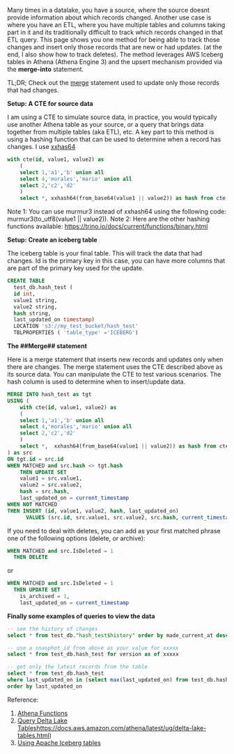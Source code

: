 Many times in a datalake, you have a source, where the source doesnt provide information about which records changed. Another use case is where you have an ETL, where you have multiple tables and columns taking part in it and its traditionally difficult to track which records changed in that ETL query. This page shows you one method for being able to track those changes and insert only those records that are new or had updates. (at the end, I also show how to track deletes). The method leverages AWS Iceberg tables in Athena (Athena Engine 3) and the upsert mechanism provided via the **merge-into** statement.


TL;DR; Check out the [merge](#Merge) statement used to update only those records that had changes.

**Setup: A CTE for source data**

I am using a CTE to simulate source data, in practice, you would typically use another Athena table as your source, or a query that brings data together from multiple tables (aka ETL), etc.
A key part to this method is using a hashing function that can be used to determine when a record has changes. I use [xxhas64](https://trino.io/docs/current/functions/binary.html#hashing-functions:~:text=of%20binary.-,xxhash64,-(binary))

```sql
with cte(id, value1, value2) as
    (
    select 1,'a1','b' union all
    select 4,'morales','mario' union all
    select 2,'c2','d2' 
    )
    select *, xxhash64(from_base64(value1 || value2)) as hash from cte
```

Note 1: You can use murmur3 instead of xxhash64 using the following code: murmur3(to_utf8(value1 || value2)). 
Note 2: Here are the other hashing functions available: https://trino.io/docs/current/functions/binary.html

**Setup: Create an iceberg table**

The iceberg table is your final table. This will track the data that had changes. Id is the primary key in this case, you can have more columns that are part of the primary key used for the update.

```sql
CREATE TABLE
  test_db.hash_test (
  id int,
  value1 string,
  value2 string,
  hash string,
  last_updated_on timestamp)
  LOCATION 's3://my_test_bucket/hash_test'
  TBLPROPERTIES ( 'table_type' ='ICEBERG')
```

**The ##Merge## statement**

Here is a merge statement that inserts new records and updates only when there are changes. The merge statement uses the CTE described above as its source data. You can manipulate the CTE to test various scenarios. The hash column is used to determine when to insert/update data.

```sql
MERGE INTO hash_test as tgt
USING (
    with cte(id, value1, value2) as
    (
    select 1,'a1','b' union all
    select 4,'morales','mario' union all
    select 2,'c2','d2' 
    )
    select *,  xxhash64(from_base64(value1 || value2)) as hash from cte
) as src
ON tgt.id = src.id
WHEN MATCHED and src.hash <> tgt.hash
    THEN UPDATE SET  
    value1 = src.value1,
    value2 = src.value2,
    hash = src.hash,
    last_updated_on = current_timestamp
WHEN NOT MATCHED 
THEN INSERT (id, value1, value2, hash, last_updated_on)
      VALUES (src.id, src.value1, src.value2, src.hash, current_timestamp)	  
```

If you need to deal with deletes, you can add as your first matched phrase one of the following options (delete, or archive):
```sql
WHEN MATCHED and src.IsDeleted = 1
  THEN DELETE
```
or 
```sql
WHEN MATCHED and src.IsDeleted = 1
  THEN UPDATE SET  
    is_archived = 1,
    last_updated_on = current_timestamp
```

**Finally some examples of queries to view the data**

```sql
-- see the history of changes
select * from test_db."hash_test$history" order by made_current_at desc

-- use a snasphot_id from above as your value for xxxxx
select * from test_db.hash_test for version as of xxxxx

-- get only the latest records from the table
select * from test_db.hash_test
where last_updated_on in (select max(last_updated_on) from test_db.hash_test)
order by last_updated_on
```

Reference:

1. [Athena Functions](https://docs.aws.amazon.com/athena/latest/ug/functions.html)
2. [Query Delta Lake Tables](https://docs.aws.amazon.com/athena/latest/ug/delta-lake-tables.html)https://docs.aws.amazon.com/athena/latest/ug/delta-lake-tables.html)
3. [Using Apache Iceberg tables](https://docs.aws.amazon.com/athena/latest/ug/querying-iceberg.html)




